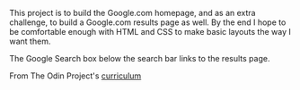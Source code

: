 This project is to build the Google.com homepage, and as an extra challenge, to build
 a Google.com results page as well. By the end I hope to be comfortable enough
 with HTML and CSS to make basic layouts the way I want them.

The Google Search box below the search bar links to the results page.

 From The Odin Project's [curriculum](http://www.theodinproject.com/courses/web-development-101/lessons/html-css)
